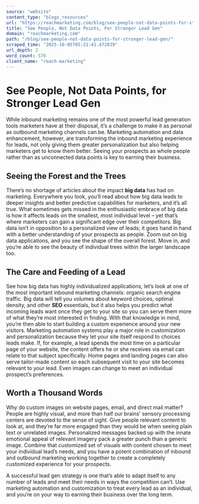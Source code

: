 ```yaml
---
source: "website"
content_type: "blogs_resources"
url: "https://reachmarketing.com/blog/see-people-not-data-points-for-stronger-lead-gen/"
title: "See People, Not Data Points, For Stronger Lead Gen"
domain: "reachmarketing.com"
path: "/blog/see-people-not-data-points-for-stronger-lead-gen/"
scraped_time: "2025-10-05T05:21:41.472839"
url_depth: 2
word_count: 570
client_name: "reach-marketing"
---
```


# See People, Not Data Points, for Stronger Lead Gen

While inbound marketing remains one of the most powerful lead generation tools marketers have at their disposal, it’s a challenge to make it as personal as outbound marketing channels can be. Marketing automation and data enhancement, however, are transforming the inbound marketing experience for leads, not only giving them greater personalization but also helping marketers get to know them better. Seeing your prospects as whole people rather than as unconnected data points is key to earning their business.

## Seeing the Forest and the Trees

There’s no shortage of articles about the impact **big data** has had on marketing. Everywhere you look, you’ll read about how big data leads to deeper insights and better predictive capabilities for marketers, and it’s all true. What sometimes gets missed in the enthusiastic embrace of big data is how it affects leads on the smallest, most individual level – yet that’s where marketers can gain a significant edge over their competitors. Big data isn’t in opposition to a personalized view of leads; it goes hand in hand with a better understanding of your prospects as people. Zoom out on big data applications, and you see the shape of the overall forest. Move in, and you’re able to see the beauty of individual trees within the larger landscape too.

## The Care and Feeding of a Lead

See how big data has highly individualized applications, let’s look at one of the most important inbound marketing channels: organic search engine traffic. Big data will tell you volumes about keyword choices, optimal density, and other **SEO** essentials, but it also helps you predict what incoming leads want once they get to your site so you can serve them more of what they’re most interested in finding. With that knowledge in mind, you’re then able to start building a custom experience around your new visitors.  Marketing automation systems play a major role in customization and personalization because they let your site itself respond to choices leads make. If, for example, a lead spends the most time on a particular page of your website, the content offers he or she receives via email can relate to that subject specifically. Home pages and landing pages can also serve tailor-made content so each subsequent visit to your site becomes relevant to your lead. Even images can change to meet an individual prospect’s preferences.

## Worth a Thousand Words

Why do custom images on website pages, email, and direct mail matter? People are highly visual, and more than half our brains’ sensory processing centers are devoted to the sense of sight. Give people relevant content to look at, and they’re far more engaged than they would be when seeing plain text or unrelated images. Personalized messages backed up with the innate emotional appeal of relevant imagery pack a greater punch than a generic image. Combine that customized set of visuals with content chosen to meet your individual lead’s needs, and you have a potent combination of inbound and outbound marketing working together to create a completely customized experience for your prospects.

A successful lead gen strategy is one that’s able to adapt itself to any number of leads and meet their needs in ways the competition can’t. Use marketing automation and customization to treat every lead as an individual, and you’re on your way to earning their business over the long term.